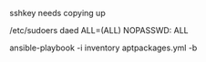
sshkey needs copying up

/etc/sudoers
daed    ALL=(ALL) NOPASSWD:  ALL

ansible-playbook -i inventory aptpackages.yml -b